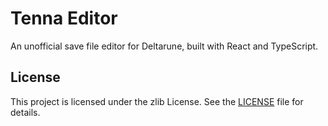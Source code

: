 # Tenna Editor

An unofficial save file editor for Deltarune, built with React and TypeScript.

## License

This project is licensed under the zlib License. See the [LICENSE](./LICENSE) file for details.

